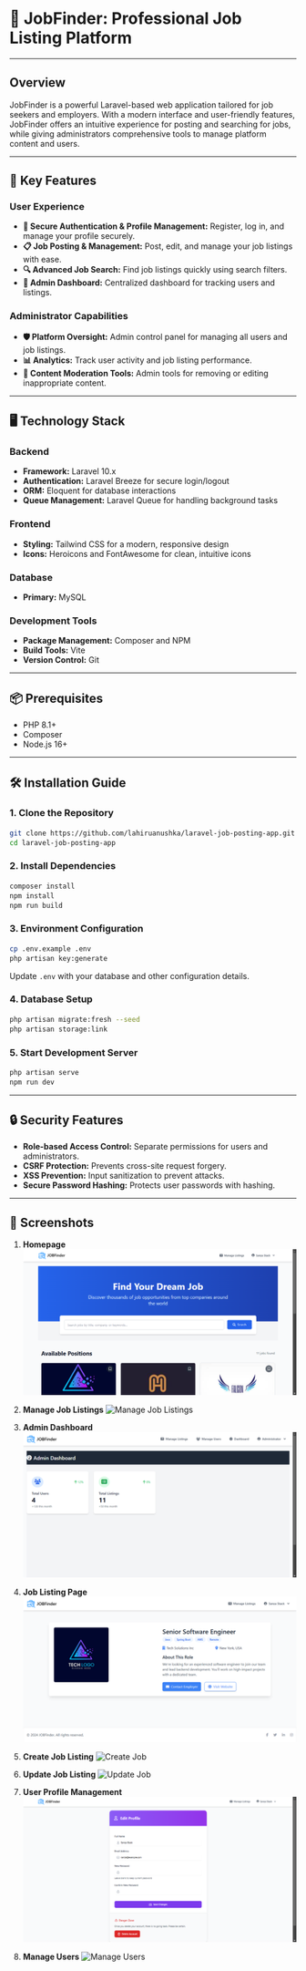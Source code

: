 # 🌟 JobFinder: Professional Job Listing Platform

---

## Overview

JobFinder is a powerful Laravel-based web application tailored for job seekers and employers. With a modern interface and user-friendly features, JobFinder offers an intuitive experience for posting and searching for jobs, while giving administrators comprehensive tools to manage platform content and users.

---

## 🚀 Key Features

### User Experience
- **🔐 Secure Authentication & Profile Management:** Register, log in, and manage your profile securely.
- **📋 Job Posting & Management:** Post, edit, and manage your job listings with ease.
- **🔍 Advanced Job Search:** Find job listings quickly using search filters.
- **👤 Admin Dashboard:** Centralized dashboard for tracking users and listings.

### Administrator Capabilities
- **🛡️ Platform Oversight:** Admin control panel for managing all users and job listings.
- **📊 Analytics:** Track user activity and job listing performance.
- **🚧 Content Moderation Tools:** Admin tools for removing or editing inappropriate content.

---

## 🖥️ Technology Stack

### Backend
- **Framework:** Laravel 10.x
- **Authentication:** Laravel Breeze for secure login/logout
- **ORM:** Eloquent for database interactions
- **Queue Management:** Laravel Queue for handling background tasks

### Frontend
- **Styling:** Tailwind CSS for a modern, responsive design
- **Icons:** Heroicons and FontAwesome for clean, intuitive icons

### Database
- **Primary:** MySQL

### Development Tools
- **Package Management:** Composer and NPM
- **Build Tools:** Vite
- **Version Control:** Git

---

## 📦 Prerequisites

- PHP 8.1+
- Composer
- Node.js 16+

---

## 🛠️ Installation Guide

### 1. Clone the Repository
```bash
git clone https://github.com/lahiruanushka/laravel-job-posting-app.git
cd laravel-job-posting-app
```

### 2. Install Dependencies
```bash
composer install
npm install
npm run build
```

### 3. Environment Configuration
```bash
cp .env.example .env
php artisan key:generate
```
Update `.env` with your database and other configuration details.

### 4. Database Setup
```bash
php artisan migrate:fresh --seed
php artisan storage:link
```

### 5. Start Development Server
```bash
php artisan serve
npm run dev
```

---

## 🔒 Security Features

- **Role-based Access Control:** Separate permissions for users and administrators.
- **CSRF Protection:** Prevents cross-site request forgery.
- **XSS Prevention:** Input sanitization to prevent attacks.
- **Secure Password Hashing:** Protects user passwords with hashing.

---

## 📸 Screenshots

1. **Homepage**
   ![Homepage](docs/screenshots/home.png)

2. **Manage Job Listings**
   ![Manage Job Listings](docs/screeshots/manage-listings.png)

3. **Admin Dashboard**
   ![Admin Dashboard](docs/screenshots/dashboard.png)

4. **Job Listing Page**
   ![Job Listing](docs/screenshots/show-listing.png)

5. **Create Job Listing**
   ![Create Job](docs/screenshots/create-listing.png)

6. **Update Job Listing**
   ![Update Job](docs/screenshots/update-listing.png)

7. **User Profile Management**
   ![Profile Management](docs/screenshots/update-profile.png)

8. **Manage Users**
   ![Manage Users](docs/screeshots/manage-users.png)
